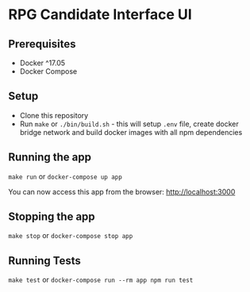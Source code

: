 # RPG Candidate Interface UI

## Prerequisites

* Docker ^17.05
* Docker Compose

## Setup

* Clone this repository 
* Run `make` or `./bin/build.sh` - this will setup `.env` file, create docker bridge network and build docker images with all npm dependencies 

## Running the app

`make run` or `docker-compose up app`

You can now access this app from the browser: [http://localhost:3000](http://localhost:3000)

## Stopping the app

`make stop` or `docker-compose stop app`

## Running Tests
`make test` or `docker-compose run --rm app npm run test`
